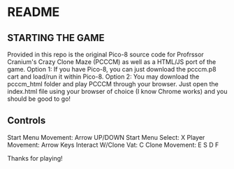 # README

## STARTING THE GAME
Provided in this repo is the original Pico-8 source code for Profrssor Cranium's Crazy Clone Maze (PCCCM)
as well as a HTML/JS port of the game. 
  Option 1:
    If you have Pico-8, you can just download the pcccm.p8 cart and load/run
    it within Pico-8. 
  Option 2:
    You may download the pcccm_html folder and play PCCCM through your browser. Just open the 
    index.html file using your browser of choice (I know Chrome works) and you should be good to go!
    
## Controls
Start Menu Movement: Arrow UP/DOWN
Start Menu Select: X
Player Movement: Arrow Keys
Interact W/Clone Vat: C
Clone Movement: E S D F

Thanks for playing!
